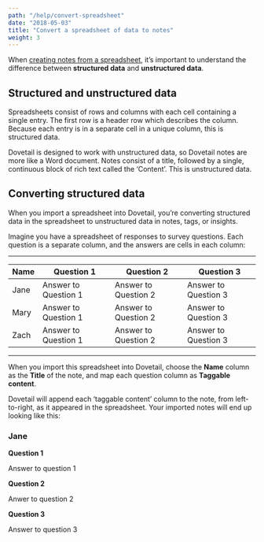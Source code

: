 ```yaml
---
path: "/help/convert-spreadsheet"
date: "2018-05-03"
title: "Convert a spreadsheet of data to notes"
weight: 3
---
```


When [creating notes from a spreadsheet](/help/spreadsheet), it’s important to understand the difference between **structured data** and **unstructured data**.

## Structured and unstructured data

Spreadsheets consist of rows and columns with each cell containing a single entry. The first row is a header row which describes the column. Because each entry is in a separate cell in a unique column, this is structured data.

Dovetail is designed to work with unstructured data, so Dovetail notes are more like a Word document. Notes consist of a title, followed by a single, continuous block of rich text called the ‘Content’. This is unstructured data.

## Converting structured data

When you import a spreadsheet into Dovetail, you’re converting structured data in the spreadsheet to unstructured data in notes, tags, or insights.

Imagine you have a spreadsheet of responses to survey questions. Each question is a separate column, and the answers are cells in each column:

---

| Name | Question 1           | Question 2           | Question 3           |
| ---- | -------------------- | -------------------- | -------------------- |
| Jane | Answer to Question 1 | Answer to Question 2 | Answer to Question 3 |
| Mary | Answer to Question 1 | Answer to Question 2 | Answer to Question 3 |
| Zach | Answer to Question 1 | Answer to Question 2 | Answer to Question 3 |

---

When you import this spreadsheet into Dovetail, choose the **Name** column as the **Title** of the note, and map each question column as **Taggable content**.

Dovetail will append each ‘taggable content’ column to the note, from left-to-right, as it appeared in the spreadsheet. Your imported notes will end up looking like this:

### Jane

**Question 1**

Answer to question 1

**Question 2**

Anwer to question 2

**Question 3**

Answer to question 3
